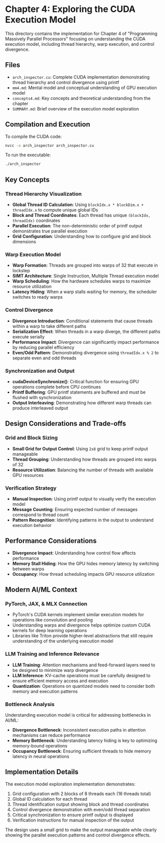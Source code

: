 # Chapter 4: Exploring the CUDA Execution Model

This directory contains the implementation for Chapter 4 of "Programming Massively Parallel Processors" focusing on understanding the CUDA execution model, including thread hierarchy, warp execution, and control divergence.

## Files
- `arch_inspector.cu`: Complete CUDA implementation demonstrating thread hierarchy and control divergence using printf
- `mm4.md`: Mental model and conceptual understanding of GPU execution model
- `concepts4.md`: Key concepts and theoretical understanding from the chapter
- `SUMMARY.md`: Brief overview of the execution model exploration

## Compilation and Execution

To compile the CUDA code:
```bash
nvcc -o arch_inspector arch_inspector.cu
```

To run the executable:
```bash
./arch_inspector
```

## Key Concepts

### Thread Hierarchy Visualization
- **Global Thread ID Calculation**: Using `blockIdx.x * blockDim.x + threadIdx.x` to compute unique global IDs
- **Block and Thread Coordinates**: Each thread has unique `(blockIdx, threadIdx)` coordinates
- **Parallel Execution**: The non-deterministic order of printf output demonstrates true parallel execution
- **Grid Configuration**: Understanding how to configure grid and block dimensions

### Warp Execution Model
- **Warp Formation**: Threads are grouped into warps of 32 that execute in lockstep
- **SIMT Architecture**: Single Instruction, Multiple Thread execution model
- **Warp Scheduling**: How the hardware schedules warps to maximize resource utilization
- **Latency Hiding**: When a warp stalls waiting for memory, the scheduler switches to ready warps

### Control Divergence
- **Divergence Introduction**: Conditional statements that cause threads within a warp to take different paths
- **Serialization Effect**: When threads in a warp diverge, the different paths execute serially
- **Performance Impact**: Divergence can significantly impact performance by reducing parallel efficiency
- **Even/Odd Pattern**: Demonstrating divergence using `threadIdx.x % 2` to separate even and odd threads

### Synchronization and Output
- **cudaDeviceSynchronize()**: Critical function for ensuring GPU operations complete before CPU continues
- **Printf Buffering**: GPU printf statements are buffered and must be flushed with synchronization
- **Output Interleaving**: Demonstrating how different warp threads can produce interleaved output

## Design Considerations and Trade-offs

### Grid and Block Sizing
- **Small Grid for Output Control**: Using `2x8` grid to keep printf output manageable
- **Thread Grouping**: Understanding how threads are grouped into warps of 32
- **Resource Utilization**: Balancing the number of threads with available GPU resources

### Verification Strategy
- **Manual Inspection**: Using printf output to visually verify the execution model
- **Message Counting**: Ensuring expected number of messages correspond to thread count
- **Pattern Recognition**: Identifying patterns in the output to understand execution behavior

## Performance Considerations
- **Divergence Impact**: Understanding how control flow affects performance
- **Memory Stall Hiding**: How the GPU hides memory latency by switching between warps
- **Occupancy**: How thread scheduling impacts GPU resource utilization

## Modern AI/ML Context

### PyTorch, JAX, & MLX Connection
- PyTorch's CUDA kernels implement similar execution models for operations like convolution and pooling
- Understanding warps and divergence helps optimize custom CUDA kernels for deep learning operations
- Libraries like Triton provide higher-level abstractions that still require understanding of the underlying execution model

### LLM Training and Inference Relevance
- **LLM Training**: Attention mechanisms and feed-forward layers need to be designed to minimize warp divergence
- **LLM Inference**: KV-cache operations must be carefully designed to ensure efficient memory access and execution
- **Quantization**: Operations on quantized models need to consider both memory and execution patterns

### Bottleneck Analysis
Understanding execution model is critical for addressing bottlenecks in AI/ML:
- **Divergence Bottleneck**: Inconsistent execution paths in attention mechanisms can reduce performance
- **Memory Bottleneck**: Understanding latency hiding is key to optimizing memory-bound operations
- **Occupancy Bottleneck**: Ensuring sufficient threads to hide memory latency in neural operations

## Implementation Details

The execution model exploration implementation demonstrates:
1. Grid configuration with 2 blocks of 8 threads each (16 threads total)
2. Global ID calculation for each thread
3. Thread identification output showing block and thread coordinates
4. Control divergence demonstration with even/odd thread separation
5. Critical synchronization to ensure printf output is displayed
6. Verification instructions for manual inspection of the output

The design uses a small grid to make the output manageable while clearly showing the parallel execution patterns and control divergence effects.